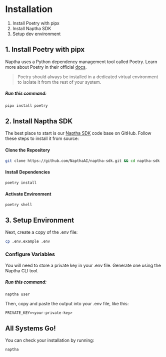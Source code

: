 # Installation

1. Install Poetry with pipx
2. Install Naptha SDK
3. Setup dev environment

## 1. Install Poetry with pipx
Naptha uses a Python dependency management tool called Poetry. Learn more about Poetry in their official [docs](https://python-poetry.org/docs).

> Poetry should always be installed in a dedicated virtual environment to isolate it from the rest of your system.

##### Run this command:
```bash
pipx install poetry
```

## 2. Install Naptha SDK
The best place to start is our [Naptha SDK](https://github.com/NapthaAI/naptha-sdk) code base on GitHub. Follow these steps to install it from source:

#### Clone the Repository
```bash
git clone https://github.com/NapthaAI/naptha-sdk.git && cd naptha-sdk
```
#### Install Dependencies
```bash
poetry install
```
#### Activate Environment
```bash
poetry shell
```

## 3. Setup Environment
Next, create a copy of the .env file:

```bash
cp .env.example .env
```
### Configure Variables
You will need to store a private key in your .env file. Generate one using the Naptha CLI tool.

##### Run this command:
```bash
naptha user
```

Then, copy and paste the output into your .env file, like this:

```PRIVATE_KEY=<your-private-key>```

## All Systems Go!
You can check your installation by running:

```bash
naptha
```
